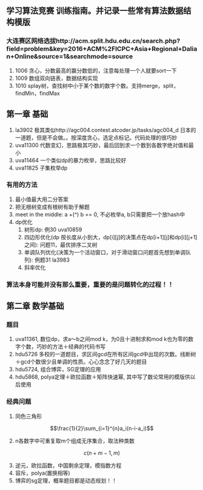 ## 学习算法竞赛 训练指南。并记录一些常有算法数据结构模版
### 大连赛区网络选拔http://acm.split.hdu.edu.cn/search.php?field=problem&key=2016+ACM%2FICPC+Asia+Regional+Dalian+Online&source=1&searchmode=source

1. 1006 贪心，分数最高的赢分数低的，注意每处理一个人就要sort一下
2. 1009 数组双向链表，数据结构实现
3. 1010 splay树，查找树中小于某个数的数字个数。支持merge，split，findMin，findMax

## 第一章 基础
1. la3902 极其类似http://agc004.contest.atcoder.jp/tasks/agc004_d 日本的一道题，但是不会做。。按深度贪心，选定点标记。代码处理的很巧妙
2. uva11300 代数变幻，思路极其巧妙，最后回到求一个数到各数字绝对值和最小
3. uva11464 一个类似dp的暴力枚举，思路比较好
4. uva11825 子集枚举dp
 
### 有用的方法
1. 最小值最大用二分答案
2. 把无根树变成有根树有助于解题
3. meet in the middle: a +(^) b == 0, 不必枚举a, b只需要把一个放hash中
4. dp优化
    1. 树形dp: 例30 uva10859
    2. 四边形优化(dp 按长度从小到大，dp[i][j]的决策点在dp[i+1][j]和dp[i][j+1]之间): 问题11，最优排序二叉树
    3. 单调队列优化(决策为一个活动窗口，对于滑动窗口问题首先想到单调队列): 例题31 la3983
    4. 斜率优化

### 算法本身可能并没有那么重要，重要的是问题转化的过程！！

## 第二章 数学基础

### 题目
1. uva11361, 数位dp，求a～b之间mod k，为0且十进制求和mod k也为零的数字个数，巧妙的方法＋经典的代码书写
2. hdu5726 多校的一道题目，求区间gcd在所有区间gcd中出现的次数。线断树＋gcd个数很少且单调的性质。心心念念了好几天的题目
3. hdu5724, 组合博弈，SG定理的应用
4. hdu5868, polya定理＋欧拉函数＋矩阵快速幂, 其中写了数论常用的模版供以后使用

### 经典问题
1. 同色三角形
```math
\frac{1}{2}\sum_{i=1}^{n}a_i(n-i-a_i)
```
2. n各数字中可重复取m个组成无序集合，取法种类数
```math
c(n+m-1, m)
```
3. 逆元，欧拉函数，中国剩余定理，模指数方程
4. 容斥，polya(置换相等)
5. 博弈的sg定理，概率题目都是动态规划！！

